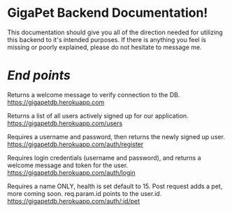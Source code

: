 # **GigaPet Backend Documentation!**

This documentation should give you all of the direction needed for utilizing this backend
to it's intended purposes. If there is anything you feel is missing or poorly explained, please do not
hesitate to message me.

# ***End points***

Returns a welcome message to verify connection to the DB.
https://gigapetdb.herokuapp.com


Returns a list of all users actively signed up for our application.
https://gigapetdb.herokuapp.com/users

Requires a username and password, then returns the newly signed up user.
https://gigapetdb.herokuapp.com/auth/register


Requires login credentials (username and password), and returns a welcome message and token for the user.
https://gigapetdb.herokuapp.com/auth/login

Requires a name ONLY, health is set default to 15.
Post request adds a pet, more coming soon.
req.param.id points to the user.id.
https://gigapetdb.herokuapp.com/auth/:id/pet